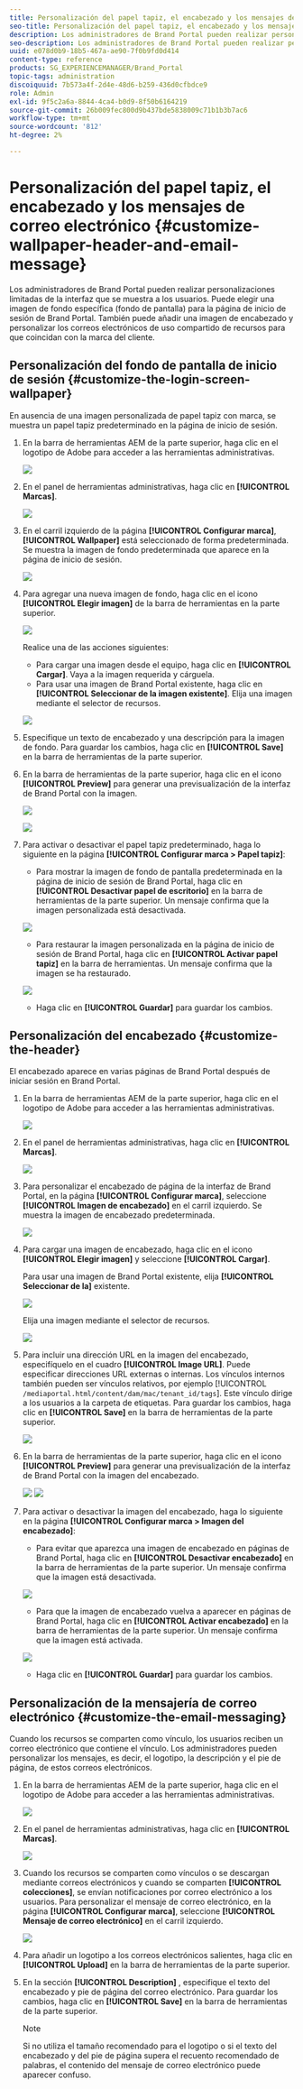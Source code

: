 ```yaml
---
title: Personalización del papel tapiz, el encabezado y los mensajes de correo electrónico
seo-title: Personalización del papel tapiz, el encabezado y los mensajes de correo electrónico
description: Los administradores de Brand Portal pueden realizar personalizaciones limitadas de la interfaz que se muestra a los usuarios. Puede elegir una imagen de fondo específica (fondo de pantalla) para la página de inicio de sesión de Brand Portal. También puede añadir una imagen de encabezado y personalizar los correos electrónicos de uso compartido de recursos para que coincidan con la marca del cliente.
seo-description: Los administradores de Brand Portal pueden realizar personalizaciones limitadas de la interfaz que se muestra a los usuarios. Puede elegir una imagen de fondo específica (fondo de pantalla) para la página de inicio de sesión de Brand Portal. También puede añadir una imagen de encabezado y personalizar los correos electrónicos de uso compartido de recursos para que coincidan con la marca del cliente.
uuid: e078d0b9-18b5-467a-ae90-7f0b9fd0d414
content-type: reference
products: SG_EXPERIENCEMANAGER/Brand_Portal
topic-tags: administration
discoiquuid: 7b573a4f-2d4e-48d6-b259-436d0cfbdce9
role: Admin
exl-id: 9f5c2a6a-8844-4ca4-b0d9-8f50b6164219
source-git-commit: 26b009fec800d9b437bde5838009c71b1b3b7ac6
workflow-type: tm+mt
source-wordcount: '812'
ht-degree: 2%

---
```


# Personalización del papel tapiz, el encabezado y los mensajes de correo electrónico {#customize-wallpaper-header-and-email-message}

Los administradores de Brand Portal pueden realizar personalizaciones limitadas de la interfaz que se muestra a los usuarios. Puede elegir una imagen de fondo específica (fondo de pantalla) para la página de inicio de sesión de Brand Portal. También puede añadir una imagen de encabezado y personalizar los correos electrónicos de uso compartido de recursos para que coincidan con la marca del cliente.

## Personalización del fondo de pantalla de inicio de sesión {#customize-the-login-screen-wallpaper}

En ausencia de una imagen personalizada de papel tapiz con marca, se muestra un papel tapiz predeterminado en la página de inicio de sesión.

1. En la barra de herramientas AEM de la parte superior, haga clic en el logotipo de Adobe para acceder a las herramientas administrativas.

   ![](assets/aemlogo.png)

1. En el panel de herramientas administrativas, haga clic en **[!UICONTROL Marcas]**.


   ![](assets/admin-tools-panel-10.png)

1. En el carril izquierdo de la página **[!UICONTROL Configurar marca]**, **[!UICONTROL Wallpaper]** está seleccionado de forma predeterminada. Se muestra la imagen de fondo predeterminada que aparece en la página de inicio de sesión.

   ![](assets/default_wallpaper.png)

1. Para agregar una nueva imagen de fondo, haga clic en el icono **[!UICONTROL Elegir imagen]** de la barra de herramientas en la parte superior.

   ![](assets/choose_wallpaperimage.png)

   Realice una de las acciones siguientes:

   * Para cargar una imagen desde el equipo, haga clic en **[!UICONTROL Cargar]**. Vaya a la imagen requerida y cárguela.
   * Para usar una imagen de Brand Portal existente, haga clic en **[!UICONTROL Seleccionar de la imagen existente]**. Elija una imagen mediante el selector de recursos.

   ![](assets/asset-picker.png)

1. Especifique un texto de encabezado y una descripción para la imagen de fondo. Para guardar los cambios, haga clic en **[!UICONTROL Save]** en la barra de herramientas de la parte superior.

1. En la barra de herramientas de la parte superior, haga clic en el icono **[!UICONTROL Preview]** para generar una previsualización de la interfaz de Brand Portal con la imagen.

   ![](assets/chlimage_1.png)

   ![](assets/custom-wallpaper-preview.png)

1. Para activar o desactivar el papel tapiz predeterminado, haga lo siguiente en la página **[!UICONTROL Configurar marca > Papel tapiz]**:

   * Para mostrar la imagen de fondo de pantalla predeterminada en la página de inicio de sesión de Brand Portal, haga clic en **[!UICONTROL Desactivar papel de escritorio]** en la barra de herramientas de la parte superior. Un mensaje confirma que la imagen personalizada está desactivada.

   ![](assets/chlimage_1-1.png)

   * Para restaurar la imagen personalizada en la página de inicio de sesión de Brand Portal, haga clic en **[!UICONTROL Activar papel tapiz]** en la barra de herramientas. Un mensaje confirma que la imagen se ha restaurado.

   ![](assets/chlimage_1-2.png)

   * Haga clic en **[!UICONTROL Guardar]** para guardar los cambios.



## Personalización del encabezado {#customize-the-header}

El encabezado aparece en varias páginas de Brand Portal después de iniciar sesión en Brand Portal.

1. En la barra de herramientas AEM de la parte superior, haga clic en el logotipo de Adobe para acceder a las herramientas administrativas.

   ![](assets/aemlogo.png)

1. En el panel de herramientas administrativas, haga clic en **[!UICONTROL Marcas]**.

   ![](assets/admin-tools-panel-11.png)

1. Para personalizar el encabezado de página de la interfaz de Brand Portal, en la página **[!UICONTROL Configurar marca]**, seleccione **[!UICONTROL Imagen de encabezado]** en el carril izquierdo. Se muestra la imagen de encabezado predeterminada.

   ![](assets/default-header.png)

1. Para cargar una imagen de encabezado, haga clic en el icono **[!UICONTROL Elegir imagen]** y seleccione **[!UICONTROL Cargar]**.

   Para usar una imagen de Brand Portal existente, elija **[!UICONTROL Seleccionar de la]** existente.

   ![](assets/choose_wallpaperimage-1.png)

   Elija una imagen mediante el selector de recursos.

   ![](assets/asset-picker-header.png)

1. Para incluir una dirección URL en la imagen del encabezado, especifíquelo en el cuadro **[!UICONTROL Image URL]**. Puede especificar direcciones URL externas o internas. Los vínculos internos también pueden ser vínculos relativos, por ejemplo
   [!UICONTROL `/mediaportal.html/content/dam/mac/tenant_id/tags`].
Este vínculo dirige a los usuarios a la carpeta de etiquetas.
Para guardar los cambios, haga clic en **[!UICONTROL Save]** en la barra de herramientas de la parte superior.

   ![](assets/configure_brandingheaderimageurl.png)

1. En la barra de herramientas de la parte superior, haga clic en el icono **[!UICONTROL Preview]** para generar una previsualización de la interfaz de Brand Portal con la imagen del encabezado.

   ![](assets/chlimage_1-3.png)
   ![](assets/custom_header_preview.png)

1. Para activar o desactivar la imagen del encabezado, haga lo siguiente en la página **[!UICONTROL Configurar marca > Imagen del encabezado]**:

   * Para evitar que aparezca una imagen de encabezado en páginas de Brand Portal, haga clic en **[!UICONTROL Desactivar encabezado]** en la barra de herramientas de la parte superior. Un mensaje confirma que la imagen está desactivada.

   ![](assets/chlimage_1-4.png)

   * Para que la imagen de encabezado vuelva a aparecer en páginas de Brand Portal, haga clic en **[!UICONTROL Activar encabezado]** en la barra de herramientas de la parte superior. Un mensaje confirma que la imagen está activada.

   ![](assets/chlimage_1-5.png)

   * Haga clic en **[!UICONTROL Guardar]** para guardar los cambios.



## Personalización de la mensajería de correo electrónico {#customize-the-email-messaging}

Cuando los recursos se comparten como vínculo, los usuarios reciben un correo electrónico que contiene el vínculo. Los administradores pueden personalizar los mensajes, es decir, el logotipo, la descripción y el pie de página, de estos correos electrónicos.

1. En la barra de herramientas AEM de la parte superior, haga clic en el logotipo de Adobe para acceder a las herramientas administrativas.

   ![](assets/aemlogo.png)

1. En el panel de herramientas administrativas, haga clic en **[!UICONTROL Marcas]**.

   ![](assets/admin-tools-panel-12.png)

1. Cuando los recursos se comparten como vínculos o se descargan mediante correos electrónicos y cuando se comparten **[!UICONTROL colecciones]**, se envían notificaciones por correo electrónico a los usuarios. Para personalizar el mensaje de correo electrónico, en la página **[!UICONTROL Configurar marca]**, seleccione **[!UICONTROL Mensaje de correo electrónico]** en el carril izquierdo.

   ![](assets/configure-branding-page-email.png)

1. Para añadir un logotipo a los correos electrónicos salientes, haga clic en **[!UICONTROL Upload]** en la barra de herramientas de la parte superior.

1. En la sección **[!UICONTROL Description]** , especifique el texto del encabezado y pie de página del correo electrónico. Para guardar los cambios, haga clic en **[!UICONTROL Save]** en la barra de herramientas de la parte superior.

   >[!NOTE]
   >
   >Si no utiliza el tamaño recomendado para el logotipo o si el texto del encabezado y del pie de página supera el recuento recomendado de palabras, el contenido del mensaje de correo electrónico puede aparecer confuso.
